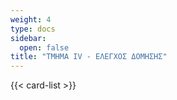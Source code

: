 ```yaml
---
weight: 4
type: docs
sidebar:
  open: false
title: "ΤΜΗΜΑ ΙV - ΕΛΕΓΧΟΣ ΔΟΜΗΣΗΣ"
---
```


{{< card-list >}}
